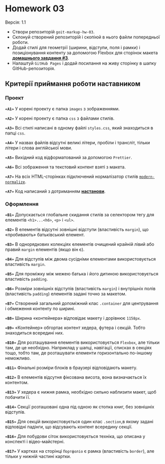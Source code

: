 # Homework 03

<article><span class="theme-doc-version-badge badge badge--secondary">Версія: 1.1</span><div class="theme-doc-markdown markdown"><ul><li>Створи репозиторій <code>goit-markup-hw-03</code>.</li><li>Склонуй створений репозиторій і скопіюй в нього файли попередньої роботи.</li><li>Додай стилі для геометрії (ширини, відступи, поля і рамки) і позиціонування
контенту за допомогою Flexbox для сторінок макета
<a href="https://www.figma.com/file/B1m2uk25m1eAgroESAuM2g/Web-Studio-(Version-3.0)?node-id=296708%3A626&amp;t=k38nrrKEjM1MnseU-0" target="_blank" rel="noopener noreferrer"><strong>домашнього завдання #3</strong></a>.</li><li>Налаштуй <code>GitHub Pages</code> і додай посилання на живу сторінку в шапку
GitHub-репозиторія.</li></ul><h2 class="anchor anchorWithHideOnScrollNavbar_WYt5" id="критерії-приймання-роботи-наставником">Критерії приймання роботи наставником<a class="hash-link" href="#критерії-приймання-роботи-наставником" title="Пряме посилання на цей заголовок">​</a></h2><h3 class="anchor anchorWithHideOnScrollNavbar_WYt5" id="проект">Проект<a class="hash-link" href="#проект" title="Пряме посилання на цей заголовок">​</a></h3><p><strong><code>«A1»</code></strong> У корені проекту є папка <code>images</code> з зображеннями.</p><p><strong><code>«A2»</code></strong> У корені проекту є папка <code>css</code> з файлами стилів.</p><p><strong><code>«A3»</code></strong> Всі стилі написані в одному файлі <code>styles.css</code>, який знаходиться в
папці <code>css</code>.</p><p><strong><code>«A4»</code></strong> У назвах файлів відсутні великі літери, пробіли і трансліт, тільки
літери і слова англійської мови.</p><p><strong><code>«A5»</code></strong> Вихідний код відформатований за допомогою <code>Prettier</code>.</p><p><strong><code>«A6»</code></strong> Всі зображення та текстовий контент взяті з макета.</p><p><strong><code>«A7»</code></strong> На всіх HTML-сторінках підключений нормалізатор стилів
<a href="https://github.com/sindresorhus/modern-normalize" target="_blank" rel="noopener noreferrer"><code>modern-normalize</code></a>.</p><p><strong><code>«A7»</code></strong> Код написаний з дотриманням <a href="https://codeguide.co/" target="_blank" rel="noopener noreferrer"><strong>настанови</strong></a>.</p><h3 class="anchor anchorWithHideOnScrollNavbar_WYt5" id="оформлення">Оформлення<a class="hash-link" href="#оформлення" title="Пряме посилання на цей заголовок">​</a></h3><p><strong><code>«B1»</code></strong> Допускається глобальне скидання стилів за селектором тегу для
елементів <code>&lt;h1&gt;...&lt;h6&gt;</code>, <code>&lt;p&gt;</code> і <code>&lt;ul&gt;</code>.</p><p><strong><code>«B2»</code></strong> В елементів відсутні зовнішні відступи (властивість <code>margin</code>), що
«пробивають» батьківський елемент.</p><p><strong><code>«B3»</code></strong> В однорядкових колекціях елементів очищений крайній лівий або правий
<code>margin</code> елементів (якщо він є).</p><p><strong><code>«B4»</code></strong> Для відступів між двома сусідніми елементами використовується
властивість <code>margin</code>.</p><p><strong><code>«B5»</code></strong> Для проміжку між межею батька і його дитиною використовується
властивість <code>padding</code>.</p><p><strong><code>«B6»</code></strong> Розміри зовнішніх відступів (властивість <code>margin</code>) і внутрішніх полів
(властивість <code>padding</code>) елементів задані точно за макетом.</p><p><strong><code>«B7»</code></strong> Створений загальний допоміжний клас <code>.container</code> для центрування і
обмеження контенту по ширині.</p><p><strong><code>«B8»</code></strong> Ширина «контейнера» відповідає макету і дорівнює <code>1158px</code>.</p><p><strong><code>«B9»</code></strong> «Контейнер» обгортає контент хедера, футера і секцій. Тобто
знаходиться всередині них.</p><p><strong><code>«B10»</code></strong> Для розташування елементів використовується <code>Flexbox</code>, але тільки
там, де це необхідно. Наприклад у шапці, навігації, списках в секціях тощо,
тобто там, де розташувати елементи горизонтально по-іншому неможливо.</p><p><strong><code>«B11»</code></strong> Фінальні розміри блоків в браузері відповідають макету.</p><p><strong><code>«B12»</code></strong> В елементів відсутня фіксована висота, вона визначається їх
контентом.</p><p><strong><code>«B13»</code></strong> У хедера є нижня рамка, необхідно сильно наблизити макет, щоб
побачити її.</p><p><strong><code>«B14»</code></strong> Секції розташовані одна під одною як стопка книг, без зовнішніх
відступів.</p><p><strong><code>«B15»</code></strong> Для секцій використовується один клас <code>.section</code>,в якому задані відповідні падінги, що відсувають контент всередину секції.</p><p><strong><code>«B16»</code></strong> Для побудови сіток використовується техніка, що описана у конспекті
і відео-майстерні.</p><p><strong><code>«B17»</code></strong> У картках на сторінці <code>Портфоліо</code> є рамка (властивість <code>border</code>),
але тільки у нижній частині картки.</p></div></article>
